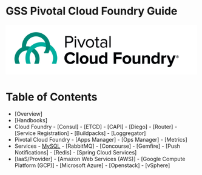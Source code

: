 GSS Pivotal Cloud Foundry Guide
=================

![Pivotal Cloud Foundry logo](/img/pivotal-cf.png "Pivotal Cloud Foundry")

# Table of Contents

-   [Overview]
-   [Handbooks]
 -   Cloud Foundry
    -   [Consul]
    -   [ETCD]
    -   [CAPI]
    -   [Diego]
    -   [Router]
    -   [Service Registration]
    -   [Buildpacks]
    -   [Loggregator]
 -   Pivotal Cloud Foundry
    -   [Apps Manager]
    -   [Ops Manager]
    -   [Metrics]
 -   Services
    -   [MySQL](https://github.com/pivotal-gss/pcf-guide#mysql)
    -   [RabbitMQ]
    -   [Concourse]
    -   [Gemfire]
    -   [Push Notifications]
    -   [Redis]
    -   [Spring Cloud Services]
 -   [IaaS/Provider]
    -   [Amazon Web Services (AWS)]
    -   [Google Compute Platform (GCP)]
    -   [Microsoft Azure]
    -   [Openstack]
    -   [vSphere]
